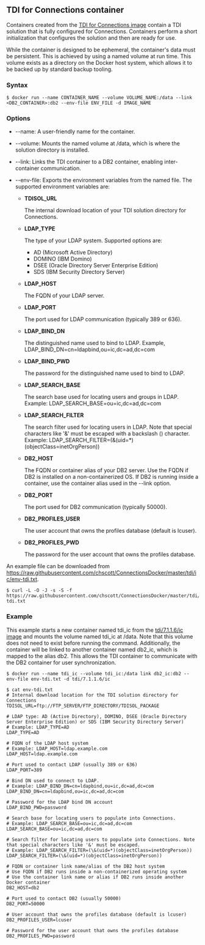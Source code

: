 ## TDI for Connections container

Containers created from the [TDI for Connections image](..\images\tdi_ic.md) contain a TDI solution that is fully configured
for Connections. Containers perform a short initialization that configures the solution and then are ready for use.

While the container is designed to be ephemeral, the container's data must be persistent. This is achieved by using a named 
volume at run time. This volume exists as a directory on the Docker host system, which allows it to be backed up by standard
backup tooling.

### Syntax

```
$ docker run --name CONTAINER_NAME --volume VOLUME_NAME:/data --link <DB2_CONTAINER>:db2 --env-file ENV_FILE -d IMAGE_NAME
```

### Options

- --name: A user-friendly name for the container.

- --volume: Mounts the named volume at /data, which is where the solution directory is installed.

- --link: Links the TDI container to a DB2 container, enabling inter-container communication.

- --env-file: Exports the environment variables from the named file. The supported environment variables are:

    - **TDISOL_URL**

      The internal download location of your TDI solution directory for Connections.

    - **LDAP_TYPE**

      The type of your LDAP system. Supported options are:

      - AD (Microsoft Active Directory)
      - DOMINO (IBM Domino)
      - DSEE (Oracle Directory Server Enterprise Edition)
      - SDS (IBM Security Directory Server)

    - **LDAP_HOST**

      The FQDN of your LDAP server.

    - **LDAP_PORT**

      The port used for LDAP communication (typically 389 or 636).

    - **LDAP_BIND_DN**

      The distinguished name used to bind to LDAP.
      Example, LDAP_BIND_DN=cn=ldapbind,ou=ic,dc=ad,dc=com

    - **LDAP_BIND_PWD**

      The password for the distinguished name used to bind to LDAP.

    - **LDAP_SEARCH_BASE**

      The search base used for locating users and groups in LDAP.
      Example: LDAP_SEARCH_BASE=ou=ic,dc=ad,dc=com

    - **LDAP_SEARCH_FILTER**

      The search filter used for locating users in LDAP. Note that special characters like '&' must be escaped with a backslash (\) character.
      Example: LDAP_SEARCH_FILTER=(\&(uid=*)(objectClass=inetOrgPerson))

    - **DB2_HOST**

      The FQDN or container alias of your DB2 server. Use the FQDN if DB2 is installed on a non-containerized OS. If DB2
      is running inside a container, use the container alias used in the --link option.

    - **DB2_PORT**

      The port used for DB2 communication (typically 50000).

    - **DB2_PROFILES_USER**

      The user account that owns the profiles database (default is lcuser).

    - **DB2_PROFILES_PWD**

      The password for the user account that owns the profiles database.          
                
An example file can be downloaded from https://raw.githubusercontent.com/chscott/ConnectionsDocker/master/tdi/ic/env-tdi.txt.

```
$ curl -L -O -J -s -S -f https://raw.githubusercontent.com/chscott/ConnectionsDocker/master/tdi/ic/env-tdi.txt
```

### Example

This example starts a new container named tdi_ic from the [tdi/7.1.1.6/ic image](../images/tdi_ic.md) and mounts the volume 
named tdi_ic at /data. Note that this volume does not need to exist before running the command. Additionally, the container
will be linked to another container named db2_ic, which is mapped to the alias db2. This allows the TDI container to
communicate with the DB2 container for user synchronization.

```
$ docker run --name tdi_ic --volume tdi_ic:/data link db2_ic:db2 --env-file env-tdi.txt -d tdi/7.1.1.6/ic

$ cat env-tdi.txt
# Internal download location for the TDI solution directory for Connections
TDISOL_URL=ftp://FTP_SERVER/FTP_DIRECTORY/TDISOL_PACKAGE

# LDAP type: AD (Active Directory), DOMINO, DSEE (Oracle Directory Server Enterprise Edition) or SDS (IBM Security Directory Server)
# Example: LDAP_TYPE=AD
LDAP_TYPE=AD

# FQDN of the LDAP host system
# Example: LDAP_HOST=ldap.example.com
LDAP_HOST=ldap.example.com

# Port used to contact LDAP (usually 389 or 636)
LDAP_PORT=389

# Bind DN used to connect to LDAP. 
# Example: LDAP_BIND_DN=cn=ldapbind,ou=ic,dc=ad,dc=com
LDAP_BIND_DN=cn=ldapbind,ou=ic,dc=ad,dc=com

# Password for the LDAP bind DN account
LDAP_BIND_PWD=password

# Search base for locating users to populate into Connections. 
# Example: LDAP_SEARCH_BASE=ou=ic,dc=ad,dc=com
LDAP_SEARCH_BASE=ou=ic,dc=ad,dc=com

# Search filter for locating users to populate into Connections. Note that special characters like '&' must be escaped.
# Example: LDAP_SEARCH_FILTER=(\&(uid=*)(objectClass=inetOrgPerson))
LDAP_SEARCH_FILTER=(\&(uid=*)(objectClass=inetOrgPerson))

# FQDN or container link name/alias of the DB2 host system
# Use FQDN if DB2 runs inside a non-containerized operating system
# Use the container link name or alias if DB2 runs inside another Docker container
DB2_HOST=db2

# Port used to contact DB2 (usually 50000)
DB2_PORT=50000

# User account that owns the profiles database (default is lcuser)
DB2_PROFILES_USER=lcuser

# Password for the user account that owns the profiles database
DB2_PROFILES_PWD=password
```